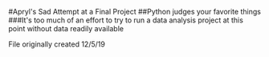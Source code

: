#Apryl's Sad Attempt at a Final Project
##Python judges your favorite things
###It's too much of an effort to try to run a data analysis project at this point without data readily available

File originally created 12/5/19

